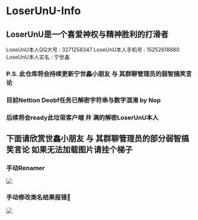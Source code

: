 # LoserUnU-Info
## LoserUnU是一个喜爱神权与精神胜利的打滑者
LoseUnU本人QQ大号 : 3271258347
LoseUnU本人手机号 : 15252618880
LoseUnU本人实名 : 宁世鑫
### P.S. 此仓库将会持续更新宁世鑫小朋友 与 其群聊管理员的弱智搞笑言论
### 目前Nettion Deobf任务已解密字符串与数字混淆 by Nop
### 后续将会ready此垃圾客户端 并 满的解密LoserUnU本人
## 下面请欣赏世鑫小朋友 与 其群聊管理员的部分弱智搞笑言论 如果无法加载图片请挂个梯子
### 手动Renamer
![](https://github.com/purel4nd/LoserUnU-Info/blob/main/images/renamer.png)
### 手动修改类名结果报错🤣
![](https://github.com/purel4nd/LoserUnU-Info/blob/main/images/lol.png)
